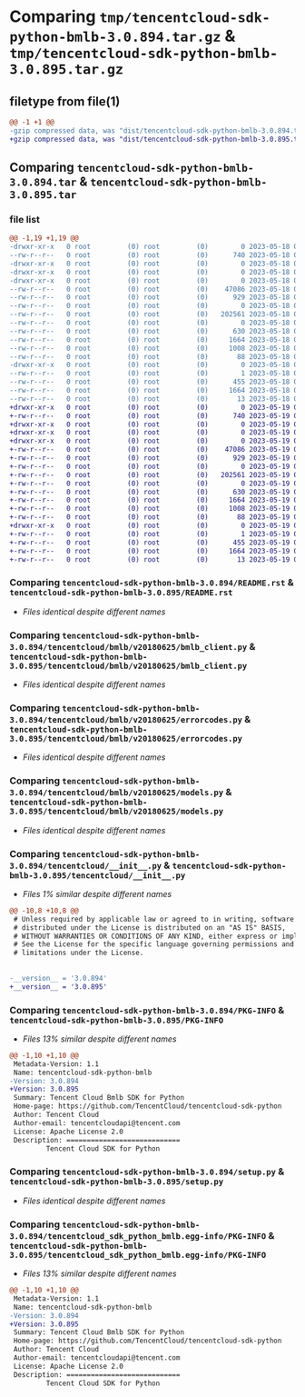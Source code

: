 # Comparing `tmp/tencentcloud-sdk-python-bmlb-3.0.894.tar.gz` & `tmp/tencentcloud-sdk-python-bmlb-3.0.895.tar.gz`

## filetype from file(1)

```diff
@@ -1 +1 @@
-gzip compressed data, was "dist/tencentcloud-sdk-python-bmlb-3.0.894.tar", last modified: Thu May 18 00:17:36 2023, max compression
+gzip compressed data, was "dist/tencentcloud-sdk-python-bmlb-3.0.895.tar", last modified: Fri May 19 02:43:32 2023, max compression
```

## Comparing `tencentcloud-sdk-python-bmlb-3.0.894.tar` & `tencentcloud-sdk-python-bmlb-3.0.895.tar`

### file list

```diff
@@ -1,19 +1,19 @@
-drwxr-xr-x   0 root         (0) root         (0)        0 2023-05-18 00:17:36.000000 tencentcloud-sdk-python-bmlb-3.0.894/
--rw-r--r--   0 root         (0) root         (0)      740 2023-05-18 00:17:36.000000 tencentcloud-sdk-python-bmlb-3.0.894/README.rst
-drwxr-xr-x   0 root         (0) root         (0)        0 2023-05-18 00:17:36.000000 tencentcloud-sdk-python-bmlb-3.0.894/tencentcloud/
-drwxr-xr-x   0 root         (0) root         (0)        0 2023-05-18 00:17:36.000000 tencentcloud-sdk-python-bmlb-3.0.894/tencentcloud/bmlb/
-drwxr-xr-x   0 root         (0) root         (0)        0 2023-05-18 00:17:36.000000 tencentcloud-sdk-python-bmlb-3.0.894/tencentcloud/bmlb/v20180625/
--rw-r--r--   0 root         (0) root         (0)    47086 2023-05-18 00:17:36.000000 tencentcloud-sdk-python-bmlb-3.0.894/tencentcloud/bmlb/v20180625/bmlb_client.py
--rw-r--r--   0 root         (0) root         (0)      929 2023-05-18 00:17:36.000000 tencentcloud-sdk-python-bmlb-3.0.894/tencentcloud/bmlb/v20180625/errorcodes.py
--rw-r--r--   0 root         (0) root         (0)        0 2023-05-18 00:17:36.000000 tencentcloud-sdk-python-bmlb-3.0.894/tencentcloud/bmlb/v20180625/__init__.py
--rw-r--r--   0 root         (0) root         (0)   202561 2023-05-18 00:17:36.000000 tencentcloud-sdk-python-bmlb-3.0.894/tencentcloud/bmlb/v20180625/models.py
--rw-r--r--   0 root         (0) root         (0)        0 2023-05-18 00:17:36.000000 tencentcloud-sdk-python-bmlb-3.0.894/tencentcloud/bmlb/__init__.py
--rw-r--r--   0 root         (0) root         (0)      630 2023-05-18 00:17:36.000000 tencentcloud-sdk-python-bmlb-3.0.894/tencentcloud/__init__.py
--rw-r--r--   0 root         (0) root         (0)     1664 2023-05-18 00:17:36.000000 tencentcloud-sdk-python-bmlb-3.0.894/PKG-INFO
--rw-r--r--   0 root         (0) root         (0)     1008 2023-05-18 00:17:36.000000 tencentcloud-sdk-python-bmlb-3.0.894/setup.py
--rw-r--r--   0 root         (0) root         (0)       88 2023-05-18 00:17:36.000000 tencentcloud-sdk-python-bmlb-3.0.894/setup.cfg
-drwxr-xr-x   0 root         (0) root         (0)        0 2023-05-18 00:17:36.000000 tencentcloud-sdk-python-bmlb-3.0.894/tencentcloud_sdk_python_bmlb.egg-info/
--rw-r--r--   0 root         (0) root         (0)        1 2023-05-18 00:17:36.000000 tencentcloud-sdk-python-bmlb-3.0.894/tencentcloud_sdk_python_bmlb.egg-info/dependency_links.txt
--rw-r--r--   0 root         (0) root         (0)      455 2023-05-18 00:17:36.000000 tencentcloud-sdk-python-bmlb-3.0.894/tencentcloud_sdk_python_bmlb.egg-info/SOURCES.txt
--rw-r--r--   0 root         (0) root         (0)     1664 2023-05-18 00:17:36.000000 tencentcloud-sdk-python-bmlb-3.0.894/tencentcloud_sdk_python_bmlb.egg-info/PKG-INFO
--rw-r--r--   0 root         (0) root         (0)       13 2023-05-18 00:17:36.000000 tencentcloud-sdk-python-bmlb-3.0.894/tencentcloud_sdk_python_bmlb.egg-info/top_level.txt
+drwxr-xr-x   0 root         (0) root         (0)        0 2023-05-19 02:43:32.000000 tencentcloud-sdk-python-bmlb-3.0.895/
+-rw-r--r--   0 root         (0) root         (0)      740 2023-05-19 02:43:32.000000 tencentcloud-sdk-python-bmlb-3.0.895/README.rst
+drwxr-xr-x   0 root         (0) root         (0)        0 2023-05-19 02:43:32.000000 tencentcloud-sdk-python-bmlb-3.0.895/tencentcloud/
+drwxr-xr-x   0 root         (0) root         (0)        0 2023-05-19 02:43:32.000000 tencentcloud-sdk-python-bmlb-3.0.895/tencentcloud/bmlb/
+drwxr-xr-x   0 root         (0) root         (0)        0 2023-05-19 02:43:32.000000 tencentcloud-sdk-python-bmlb-3.0.895/tencentcloud/bmlb/v20180625/
+-rw-r--r--   0 root         (0) root         (0)    47086 2023-05-19 02:43:32.000000 tencentcloud-sdk-python-bmlb-3.0.895/tencentcloud/bmlb/v20180625/bmlb_client.py
+-rw-r--r--   0 root         (0) root         (0)      929 2023-05-19 02:43:32.000000 tencentcloud-sdk-python-bmlb-3.0.895/tencentcloud/bmlb/v20180625/errorcodes.py
+-rw-r--r--   0 root         (0) root         (0)        0 2023-05-19 02:43:32.000000 tencentcloud-sdk-python-bmlb-3.0.895/tencentcloud/bmlb/v20180625/__init__.py
+-rw-r--r--   0 root         (0) root         (0)   202561 2023-05-19 02:43:32.000000 tencentcloud-sdk-python-bmlb-3.0.895/tencentcloud/bmlb/v20180625/models.py
+-rw-r--r--   0 root         (0) root         (0)        0 2023-05-19 02:43:32.000000 tencentcloud-sdk-python-bmlb-3.0.895/tencentcloud/bmlb/__init__.py
+-rw-r--r--   0 root         (0) root         (0)      630 2023-05-19 02:43:32.000000 tencentcloud-sdk-python-bmlb-3.0.895/tencentcloud/__init__.py
+-rw-r--r--   0 root         (0) root         (0)     1664 2023-05-19 02:43:32.000000 tencentcloud-sdk-python-bmlb-3.0.895/PKG-INFO
+-rw-r--r--   0 root         (0) root         (0)     1008 2023-05-19 02:43:32.000000 tencentcloud-sdk-python-bmlb-3.0.895/setup.py
+-rw-r--r--   0 root         (0) root         (0)       88 2023-05-19 02:43:32.000000 tencentcloud-sdk-python-bmlb-3.0.895/setup.cfg
+drwxr-xr-x   0 root         (0) root         (0)        0 2023-05-19 02:43:32.000000 tencentcloud-sdk-python-bmlb-3.0.895/tencentcloud_sdk_python_bmlb.egg-info/
+-rw-r--r--   0 root         (0) root         (0)        1 2023-05-19 02:43:32.000000 tencentcloud-sdk-python-bmlb-3.0.895/tencentcloud_sdk_python_bmlb.egg-info/dependency_links.txt
+-rw-r--r--   0 root         (0) root         (0)      455 2023-05-19 02:43:32.000000 tencentcloud-sdk-python-bmlb-3.0.895/tencentcloud_sdk_python_bmlb.egg-info/SOURCES.txt
+-rw-r--r--   0 root         (0) root         (0)     1664 2023-05-19 02:43:32.000000 tencentcloud-sdk-python-bmlb-3.0.895/tencentcloud_sdk_python_bmlb.egg-info/PKG-INFO
+-rw-r--r--   0 root         (0) root         (0)       13 2023-05-19 02:43:32.000000 tencentcloud-sdk-python-bmlb-3.0.895/tencentcloud_sdk_python_bmlb.egg-info/top_level.txt
```

### Comparing `tencentcloud-sdk-python-bmlb-3.0.894/README.rst` & `tencentcloud-sdk-python-bmlb-3.0.895/README.rst`

 * *Files identical despite different names*

### Comparing `tencentcloud-sdk-python-bmlb-3.0.894/tencentcloud/bmlb/v20180625/bmlb_client.py` & `tencentcloud-sdk-python-bmlb-3.0.895/tencentcloud/bmlb/v20180625/bmlb_client.py`

 * *Files identical despite different names*

### Comparing `tencentcloud-sdk-python-bmlb-3.0.894/tencentcloud/bmlb/v20180625/errorcodes.py` & `tencentcloud-sdk-python-bmlb-3.0.895/tencentcloud/bmlb/v20180625/errorcodes.py`

 * *Files identical despite different names*

### Comparing `tencentcloud-sdk-python-bmlb-3.0.894/tencentcloud/bmlb/v20180625/models.py` & `tencentcloud-sdk-python-bmlb-3.0.895/tencentcloud/bmlb/v20180625/models.py`

 * *Files identical despite different names*

### Comparing `tencentcloud-sdk-python-bmlb-3.0.894/tencentcloud/__init__.py` & `tencentcloud-sdk-python-bmlb-3.0.895/tencentcloud/__init__.py`

 * *Files 1% similar despite different names*

```diff
@@ -10,8 +10,8 @@
 # Unless required by applicable law or agreed to in writing, software
 # distributed under the License is distributed on an "AS IS" BASIS,
 # WITHOUT WARRANTIES OR CONDITIONS OF ANY KIND, either express or implied.
 # See the License for the specific language governing permissions and
 # limitations under the License.
 
 
-__version__ = '3.0.894'
+__version__ = '3.0.895'
```

### Comparing `tencentcloud-sdk-python-bmlb-3.0.894/PKG-INFO` & `tencentcloud-sdk-python-bmlb-3.0.895/PKG-INFO`

 * *Files 13% similar despite different names*

```diff
@@ -1,10 +1,10 @@
 Metadata-Version: 1.1
 Name: tencentcloud-sdk-python-bmlb
-Version: 3.0.894
+Version: 3.0.895
 Summary: Tencent Cloud Bmlb SDK for Python
 Home-page: https://github.com/TencentCloud/tencentcloud-sdk-python
 Author: Tencent Cloud
 Author-email: tencentcloudapi@tencent.com
 License: Apache License 2.0
 Description: ============================
         Tencent Cloud SDK for Python
```

### Comparing `tencentcloud-sdk-python-bmlb-3.0.894/setup.py` & `tencentcloud-sdk-python-bmlb-3.0.895/setup.py`

 * *Files identical despite different names*

### Comparing `tencentcloud-sdk-python-bmlb-3.0.894/tencentcloud_sdk_python_bmlb.egg-info/PKG-INFO` & `tencentcloud-sdk-python-bmlb-3.0.895/tencentcloud_sdk_python_bmlb.egg-info/PKG-INFO`

 * *Files 13% similar despite different names*

```diff
@@ -1,10 +1,10 @@
 Metadata-Version: 1.1
 Name: tencentcloud-sdk-python-bmlb
-Version: 3.0.894
+Version: 3.0.895
 Summary: Tencent Cloud Bmlb SDK for Python
 Home-page: https://github.com/TencentCloud/tencentcloud-sdk-python
 Author: Tencent Cloud
 Author-email: tencentcloudapi@tencent.com
 License: Apache License 2.0
 Description: ============================
         Tencent Cloud SDK for Python
```

